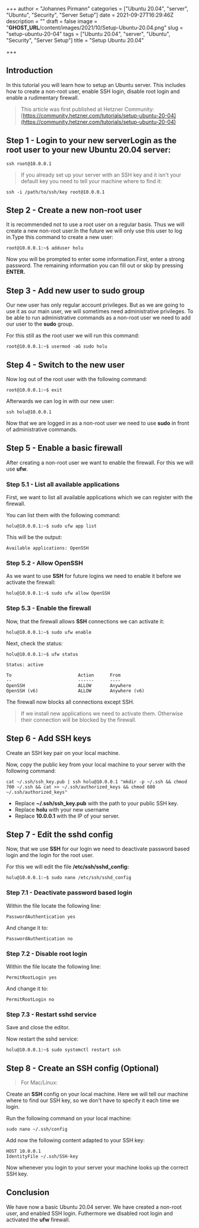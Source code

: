 +++
author = "Johannes Pirmann"
categories = ["Ubuntu 20.04", "server", "Ubuntu", "Security", "Server Setup"]
date = 2021-09-27T16:29:46Z
description = ""
draft = false
image = "__GHOST_URL__/content/images/2021/10/Setup-Ubuntu-20.04.png"
slug = "setup-ubuntu-20-04"
tags = ["Ubuntu 20.04", "server", "Ubuntu", "Security", "Server Setup"]
title = "Setup Ubuntu 20.04"

+++


## Introduction

In this tutorial you will learn how to setup an Ubuntu server. This includes how to create a non-root user, enable SSH login, disable root login and enable a rudimentary firewall.

> This article was first published at Hetzner Community: [https://community.hetzner.com/tutorials/setup-ubuntu-20-04](https://community.hetzner.com/tutorials/setup-ubuntu-20-04)

## Step 1 - Login to your new serverLogin as the root user to your new Ubuntu 20.04 server:

```shell
ssh root@10.0.0.1
```

> If you already set up your server with an SSH key and it isn't your default key you need to tell your machine where to find it:

```shell
ssh -i /path/to/ssh/key root@10.0.0.1
```

## Step 2 - Create a new non-root user

It is recommended not to use a root user on a regular basis. Thus we will create a new non-root user.In the future we will only use this user to log in.Type this command to create a new user:

```shell
root@10.0.0.1:~$ adduser holu
```

Now you will be prompted to enter some information.First, enter a strong password. The remaining information you can fill out or skip by pressing **ENTER.**

## Step 3 - Add new user to sudo group

Our new user has only regular account privileges. But as we are going to use it as our main user, we will sometimes need administrative privileges. To be able to run administrative commands as a non-root user we need to add our user to the **sudo** group.

For this still as the root user we will run this command:

```shell
root@10.0.0.1:~$ usermod -aG sudo holu
```

## Step 4 - Switch to the new user

Now log out of the root user with the following command:

```shell
root@10.0.0.1:~$ exit
```

Afterwards we can log in with our new user:

```shell
ssh holu@10.0.0.1
```

Now that we are logged in as a non-root user we need to use **sudo** in front of administrative commands.

## Step 5 - Enable a basic firewall

After creating a non-root user we want to enable the firewall. For this we will use **ufw**.

### Step 5.1 - List all available applications

First, we want to list all available applications which we can register with the firewall.

You can list them with the following command:

```shell
holu@10.0.0.1:~$ sudo ufw app list
```

This will be the output:

```shell
Available applications: OpenSSH
```

### Step 5.2 - Allow OpenSSH

As we want to use **SSH** for future logins we need to enable it before we activate the firewall:

```shell
holu@10.0.0.1:~$ sudo ufw allow OpenSSH
```

### Step 5.3 - Enable the firewall

Now, that the firewall allows **SSH** connections we can activate it:

```shell
holu@10.0.0.1:~$ sudo ufw enable
```

Next, check the status:

```shell
holu@10.0.0.1:~$ ufw status
```

```shell
Status: active

To                         Action      From
--                         ------      ----
OpenSSH                    ALLOW       Anywhere
OpenSSH (v6)               ALLOW       Anywhere (v6)
```

The firewall now blocks all connections except SSH.

> If we install new applications we need to activate them. Otherwise their connection will be blocked by the firewall.

## Step 6 - Add SSH keys

Create an SSH key pair on your local machine.

Now, copy the public key from your local machine to your server with the following command:

```shell
cat ~/.ssh/ssh_key.pub | ssh holu@10.0.0.1 "mkdir -p ~/.ssh && chmod 700 ~/.ssh && cat >> ~/.ssh/authorized_keys && chmod 600 ~/.ssh/authorized_keys"
```

* Replace **~/.ssh/ssh_key.pub** with the path to your public SSH key.
* Replace **holu** with your new username
* Replace **10.0.0.1** with the IP of your server.

## Step 7 - Edit the sshd config

Now, that we use **SSH** for our login we need to deactivate password based login and the login for the root user.

For this we will edit the file **/etc/ssh/sshd_config:**

```shell
holu@10.0.0.1:~$ sudo nano /etc/ssh/sshd_config
```

### Step 7.1 - Deactivate password based login

Within the file locate the following line:

```config
PasswordAuthentication yes
```

And change it to:

```config
PasswordAuthentication no
```

### Step 7.2 - Disable root login

Within the file locate the following line:

```config
PermitRootLogin yes
```

And change it to:

```config
PermitRootLogin no
```

### Step 7.3 - Restart sshd service

Save and close the editor.

Now restart the sshd service:

```shell
holu@10.0.0.1:~$ sudo systemctl restart ssh
```

## Step 8 - Create an SSH config (Optional)

> For Mac/Linux:

Create an **SSH** config on your local machine. Here we will tell our machine where to find our SSH key, so we don't have to specify it each time we login.

Run the following command on your local machine:

```shell
sudo nano ~/.ssh/config
```

Add now the following content adapted to your SSH key:

```config
HOST 10.0.0.1
IdentityFile ~/.ssh/SSH-key
```

Now whenever you login to your server your machine looks up the correct SSH key.

## Conclusion

We have now a basic Ubuntu 20.04 server. We have created a non-root user, and enabled SSH login. Futhermore we disabled root login and activated the **ufw** firewall.

